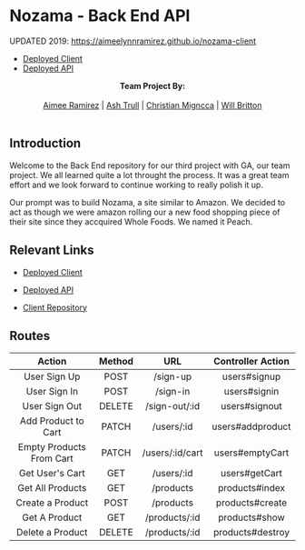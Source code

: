 # Nozama - Back End API
UPDATED 2019:
  <a href="https://aimeelynnramirez.github.io/nozama-client">https://aimeelynnramirez.github.io/nozama-client</a>
  - [Deployed Client](https://aimeelynnramirez.github.io/nozama-client)
  - [Deployed API](https://aim-application-api.herokuapp.com/)


<p align="center">
  <b>Team Project By: </b><br><br>
  <a href="https://github.com/Aimeelr08">Aimee Ramirez</a> |
  <a href="https://github.com/ashtrull">Ash Trull</a> |
  <a href="https://github.com/cmigz">Christian Migncca</a> |
  <a href="https://github.com/wjbritton">Will Britton</a>
  <br><br>
</p>

## Introduction

Welcome to the Back End repository for our third project with GA, our team project.  We all learned quite a lot throught the process.  It was a great team effort and we look forward to continue working to really polish it up.

Our prompt was to build Nozama, a site similar to Amazon.  We decided to act as though we were amazon rolling our a new food shopping piece of their site since they accquired Whole Foods.  We named it Peach.

## Relevant Links

- [Deployed Client](https://wdi-team-project.github.io/nozama-client/)

- [Deployed API](https://limitless-journey-76568.herokuapp.com/)

- [Client Repository](https://github.com/wdi-team-project/nozama-client)


## Routes

|          Action          | Method |       URL       | Controller Action |
|:------------------------:|:------:|:---------------:|:-----------------:|
|       User Sign Up       |  POST  |     /sign-up    |    users#signup   |
|       User Sign In       |  POST  |     /sign-in    |    users#signin   |
|       User Sign Out      | DELETE |  /sign-out/:id  |   users#signout   |
|    Add Product to Cart   |  PATCH |    /users/:id   |  users#addproduct |
| Empty Products From Cart |  PATCH | /users/:id/cart |  users#emptyCart  |
|      Get User's Cart     |   GET  |    /users/:id   |   users#getCart   |
|     Get All Products     |   GET  |    /products    |   products#index  |
|     Create a Product     |  POST  |    /products    |  products#create  |
|      Get A Product       |   GET  |  /products/:id  |   products#show   |
|     Delete a Product     | DELETE |  /products/:id  |  products#destroy |
